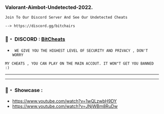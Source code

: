 ### Valorant-Aimbot-Undetected-2022.

```sh-session
Join To Our Discord Server And See Our Undetected Cheats
```
```sh-session
--> https://discord.gg/bitchairs
```

### 📌・ DISCORD : [BitCheats](https://discord.gg/bitchairs)  

* ` WE GIVE YOU THE HIGHEST LEVEL OF SECURITY AND PRIVACY , DON'T WORRY`
 ```sh-session
MY CHEATS , YOU CAN PLAY ON THE MAIN ACCOUT. IT WON"T GET YOU BANNED :)
```        
***
***
### 📌・ Showcase :
*  https://www.youtube.com/watch?v=1wQLzwbH9DY
*  https://www.youtube.com/watch?v=JNjWBm8RuDw

